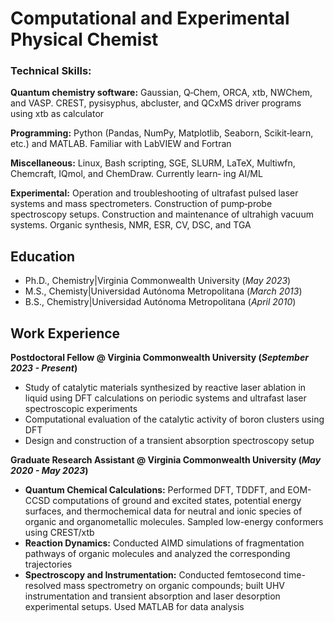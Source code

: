 # Computational and Experimental Physical Chemist

### Technical Skills:
**Quantum chemistry software:** Gaussian, Q‑Chem, ORCA, xtb, NWChem, and VASP. CREST, pysisyphus, abcluster, and QCxMS
driver programs using xtb as calculator

**Programming:** Python (Pandas, NumPy, Matplotlib, Seaborn, Scikit‑learn, etc.) and MATLAB. Familiar with LabVIEW
and Fortran

**Miscellaneous:** Linux, Bash scripting, SGE, SLURM, LaTeX, Multiwfn, Chemcraft, IQmol, and ChemDraw. Currently learn‑
ing AI/ML

**Experimental:** Operation and troubleshooting of ultrafast pulsed laser systems and mass spectrometers. Construction of pump‑probe spectroscopy setups. Construction and maintenance of ultrahigh vacuum systems.
Organic synthesis, NMR, ESR, CV, DSC, and TGA

## Education
- Ph.D., Chemistry|Virginia Commonwealth University (_May 2023_)								       		
- M.S., Chemisty|Universidad Autónoma Metropolitana (_March 2013_)	 			        		
- B.S., Chemistry|Universidad Autónoma Metropolitana (_April 2010_)

## Work Experience
**Postdoctoral Fellow @ Virginia Commonwealth University (_September 2023 - Present_)**
- Study of catalytic materials synthesized by reactive laser ablation in liquid using DFT calculations
on periodic systems and ultrafast laser spectroscopic experiments
- Computational evaluation of the catalytic activity of boron clusters using DFT
- Design and construction of a transient absorption spectroscopy setup

**Graduate Research Assistant @ Virginia Commonwealth University (_May 2020 - May 2023_)** 
- **Quantum Chemical Calculations:**
Performed DFT, TDDFT, and EOM-CCSD computations of ground and excited states, potential energy surfaces, and thermochemical data for neutral and ionic species of organic and organometallic molecules. Sampled low-energy conformers using CREST/xtb
- **Reaction Dynamics:**
Conducted AIMD simulations of fragmentation pathways of organic molecules and analyzed the corresponding trajectories 
- **Spectroscopy and Instrumentation:**
Conducted femtosecond time-resolved mass spectrometry on organic compounds; built UHV instrumentation and transient absorption and laser desorption experimental setups. Used MATLAB for data analysis

<!--
## Projects
### Data-Driven EEG Band Discovery with Decision Trees
[Publication](https://www.mdpi.com/1424-8220/22/8/3048)

Developed objective strategy for discovering optimal EEG bands based on signal power spectra using **Python**. This data-driven approach led to better characterization of the underlying power spectrum by identifying bands that outperformed the more commonly used band boundaries by a factor of two. The proposed method provides a fully automated and flexible approach to capturing key signal components and possibly discovering new indices of brain activity.

![EEG Band Discovery](/assets/img/eeg_band_discovery.jpeg)

### Decoding Physical and Cognitive Impacts of Particulate Matter Concentrations at Ultra-Fine Scales
[Publication](https://www.mdpi.com/1424-8220/22/11/4240)

Used **Matlab** to train over 100 machine learning models which estimated particulate matter concentrations based on a suite of over 300 biometric variables. We found biometric variables can be used to accurately estimate particulate matter concentrations at ultra-fine spatial scales with high fidelity (r2 = 0.91) and that smaller particles are better estimated than larger ones. Inferring environmental conditions solely from biometric measurements allows us to disentangle key interactions between the environment and the body.

![Bike Study](/assets/img/bike_study.jpeg)

## Talks & Lectures
- Causality: The new science of an old question - GSP Seminar, Fall 2021
- Guest Lecture: Dimensionality Reduction - Big Data and Machine Learning for Scientific Discovery (PHYS 5336), Spring 2021
- Guest Lecture: Fourier and Wavelet Transforms - Scientific Computing (PHYS 5315), Fall 2020
- A Brief Introduction to Optimization - GSP Seminar, Fall 2019
- Weeks of Welcome Poster Competition - UTD, Fall 2019
- A Brief Introduction to Networks - GSP Seminar, Spring 2019

- [Data Science YouTube](https://www.youtube.com/channel/UCa9gErQ9AE5jT2DZLjXBIdA)
-->
